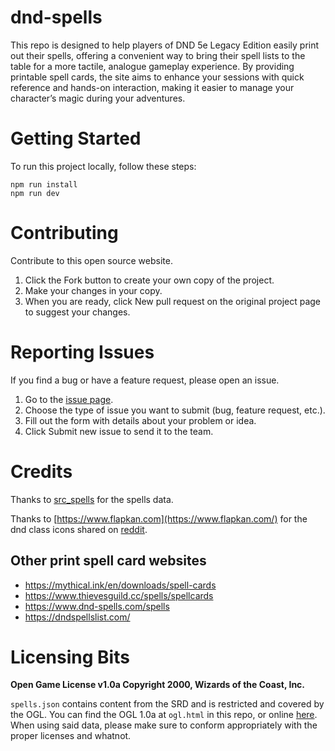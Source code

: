 # dnd-spells
This repo is designed to help players of DND 5e Legacy Edition easily print out their spells, offering a convenient way to bring their spell lists to the table for a more tactile, analogue gameplay experience. By providing printable spell cards, the site aims to enhance your sessions with quick reference and hands-on interaction, making it easier to manage your character’s magic during your adventures.

# Getting Started
To run this project locally, follow these steps:
```
npm run install
npm run dev
```

# Contributing

Contribute to this open source website.

1. Click the Fork button to create your own copy of the project.
2. Make your changes in your copy.
3. When you are ready, click New pull request on the original project page to suggest your changes.

# Reporting Issues

If you find a bug or have a feature request, please open an issue.

1. Go to the [issue page](https://github.com/adamlamaa/dnd-spells/issues/new/choose).
2. Choose the type of issue you want to submit (bug, feature request, etc.).
3. Fill out the form with details about your problem or idea.
4. Click Submit new issue to send it to the team.

# Credits
Thanks to [src_spells](https://github.com/vorpalhex/srd_spells) for the spells data.

Thanks to [https://www.flapkan.com](https://www.flapkan.com/) for the dnd class icons shared on [reddit](https://www.reddit.com/r/DnD/comments/4t57fn/dd_5e_vector_icons/).

## Other print spell card websites

- https://mythical.ink/en/downloads/spell-cards
- https://www.thievesguild.cc/spells/spellcards
- https://www.dnd-spells.com/spells
- https://dndspellslist.com/

# Licensing Bits
__Open Game License v1.0a Copyright 2000, Wizards of the Coast, Inc.__

`spells.json` contains content from the SRD and is restricted and covered by the OGL. You can find the OGL 1.0a at `ogl.html` in this repo, or online [here](http://www.opengamingfoundation.org/ogl.html). When using said data, please make sure to conform appropriately with the proper licenses and whatnot.
